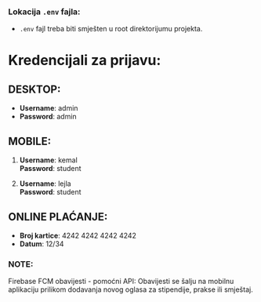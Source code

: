 ### Lokacija `.env` fajla:
- `.env` fajl treba biti smješten u root direktorijumu projekta.

# Kredencijali za prijavu:

## DESKTOP: 
- **Username**: admin
- **Password**: admin

## MOBILE:
1. **Username**: kemal  
   **Password**: student

2. **Username**: lejla  
   **Password**: student

## ONLINE PLAĆANJE:

- **Broj kartice**: 4242 4242 4242 4242
- **Datum**: 12/34

### NOTE:
Firebase FCM obavijesti - pomoćni API:
Obavijesti se šalju na mobilnu aplikaciju prilikom dodavanja novog oglasa za stipendije, prakse ili smještaj.

